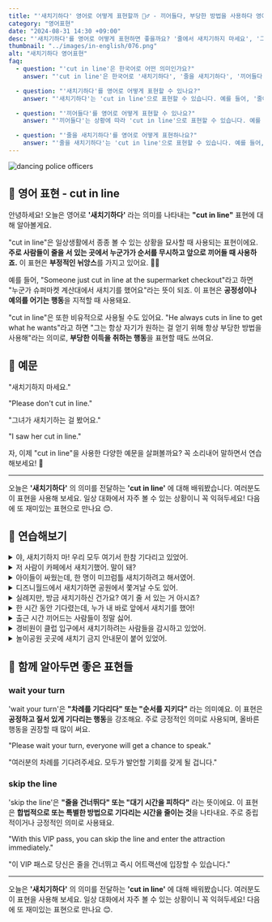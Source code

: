 ```yaml
---
title: "'새치기하다' 영어로 어떻게 표현할까 🚶‍♂️ - 끼어들다, 부당한 방법을 사용하다 영어로"
category: "영어표현"
date: "2024-08-31 14:30 +09:00"
desc: "'새치기하다'를 영어로 어떻게 표현하면 좋을까요? '줄에서 새치기하지 마세요', '그녀가 줄에 새치기하는 걸 봤어요' 등을 영어로 표현하는 법을 배워봅시다. 다양한 예문을 통해서 연습하고 본인의 표현으로 만들어 보세요."
thumbnail: "../images/in-english/076.png"
alt: "새치기하다 영어표현"
faq:
  - question: "'cut in line'은 한국어로 어떤 의미인가요?"
    answer: "'cut in line'은 한국어로 '새치기하다', '줄을 새치기하다', '끼어들다' 등으로 번역될 수 있습니다. 주로 사람들이 줄을 서 있는 곳에서 누군가가 순서를 무시하고 앞으로 끼어들 때 사용합니다."

  - question: "'새치기하다'를 영어로 어떻게 표현할 수 있나요?"
    answer: "'새치기하다'는 'cut in line'으로 표현할 수 있습니다. 예를 들어, '줄에서 새치기하지 마세요'는 'Please don't cut in line'으로 말할 수 있습니다."

  - question: "'끼어들다'를 영어로 어떻게 표현할 수 있나요?"
    answer: "'끼어들다'는 상황에 따라 'cut in line'으로 표현할 수 있습니다. 예를 들어, '그녀가 줄에 끼어드는 걸 봤어요'는 'I saw her cut in line'으로 말할 수 있습니다."

  - question: "'줄을 새치기하다'를 영어로 어떻게 표현하나요?"
    answer: "'줄을 새치기하다'는 'cut in line'으로 표현할 수 있습니다. 예를 들어, '누군가 슈퍼마켓 계산대에서 줄을 새치기했어요'는 'Someone just cut in line at the supermarket checkout'으로 말할 수 있습니다."
---
```


![dancing police officers](../images/in-english/076-1.avif)

## 🌟 영어 표현 - cut in line

안녕하세요! 오늘은 영어로 **'새치기하다'** 라는 의미를 나타내는 **"cut in line"** 표현에 대해 알아볼게요.

"cut in line"은 일상생활에서 종종 볼 수 있는 상황을 묘사할 때 사용되는 표현이에요. **주로 사람들이 줄을 서 있는 곳에서 누군가가 순서를 무시하고 앞으로 끼어들 때 사용하죠.** 이 표현은 **부정적인 뉘앙스**를 가지고 있어요. 🙅‍♀️

예를 들어, "Someone just cut in line at the supermarket checkout"라고 하면 "누군가 슈퍼마켓 계산대에서 새치기를 했어요"라는 뜻이 되죠. 이 표현은 **공정성이나 예의를 어기는 행동**을 지적할 때 사용돼요.

"cut in line"은 또한 비유적으로 사용될 수도 있어요. "He always cuts in line to get what he wants"라고 하면 "그는 항상 자기가 원하는 걸 얻기 위해 항상 부당한 방법을 사용해"라는 의미로, **부당한 이득을 취하는 행동**을 표현할 때도 쓰여요.

<script async src="https://pagead2.googlesyndication.com/pagead/js/adsbygoogle.js?client=ca-pub-1465612013356152"
     crossorigin="anonymous"></script>
<!-- engple-horizontal-ad -->

<div 
  data-inline-banner="🎉 새해에는 스픽 AI와 함께 영어 공부하자" 
  data-inline-banner-subtext="설날 특별 할인으로 60%할인 + 추가 7만원 할인! (~2/3)" 
  data-inline-banner-link="https://app.usespeak.com/kr-ko/sale/kr-affiliate-special/?ref=engple-inline"
  data-inline-banner-caption="해당 링크를 통해 구매시 일정액의 수수료를 지급받습니다.">
</div>

## 📖 예문

"새치기하지 마세요."

"Please don't cut in line."

"그녀가 새치기하는 걸 봤어요."

"I saw her cut in line."

자, 이제 "cut in line"을 사용한 다양한 예문을 살펴볼까요? 꼭 소리내어 말하면서 연습해보세요! 🚀

---

오늘은 **'새치기하다'** 의 의미를 전달하는 **'cut in line'** 에 대해 배워봤습니다. 여러분도 이 표현을 사용해 보세요. 일상 대화에서 자주 볼 수 있는 상황이니 꼭 익혀두세요! 다음에 또 재미있는 표현으로 만나요 😊.

## 💬 연습해보기

<details>
<summary>야, 새치기하지 마! 우리 모두 여기서 한참 기다리고 있었어.</summary>
<span>Hey, don't cut in line! We've all been waiting here for ages.</span>
</details>

<details>
<summary>저 사람이 카페에서 새치기했어. 말이 돼?</summary>
<span>I can't believe that guy just cut in line at the coffee shop.</span>
</details>

<details>
<summary>아이들이 싸웠는데, 한 명이 미끄럼틀 새치기하려고 해서였어.</summary>
<span>The kids were fighting because one of them tried to cut in line for the slide.</span>
</details>

<details>
<summary>디즈니월드에서 새치기하면 공원에서 쫓겨날 수도 있어.</summary>
<span>If you cut in line at Disney World, you might get kicked out of the park.</span>
</details>

<details>
<summary>실례지만, 방금 새치기하신 건가요? 여기 줄 서 있는 거 아시죠?</summary>
<span>Excuse me, but did you just cut in line? There's a queue here, you know.</span>
</details>

<details>
<summary>한 시간 동안 기다렸는데, 누가 내 바로 앞에서 새치기를 했어!</summary>
<span>I've been waiting for an hour, and someone just cut in line right in front of me!</span>
</details>

<details>
<summary>출근 시간 끼어드는 사람들이 정말 싫어.</summary>
<span>I hate it when people cut in line during rush hour traffic.</span>
</details>

<details>
<summary>경비원이 클럽 입구에서 새치기하려는 사람들을 감시하고 있었어.</summary>
<span>The bouncer was keeping an eye out for anyone trying to cut in line at the club.</span>
</details>

<details>
<summary>놀이공원 곳곳에 새치기 금지 안내문이 붙어 있었어.</summary>
<span>The amusement park had signs everywhere warning people not to cut in line.</span>
</details>

## 🤝 함께 알아두면 좋은 표현들

### wait your turn

'wait your turn'은 **"차례를 기다리다" 또는 "순서를 지키다"** 라는 의미예요. 이 표현은 **공정하고 질서 있게 기다리는 행동**을 강조해요. 주로 긍정적인 의미로 사용되며, 올바른 행동을 권장할 때 많이 써요.

"Please wait your turn, everyone will get a chance to speak."

"여러분의 차례를 기다려주세요. 모두가 발언할 기회를 갖게 될 겁니다."

### skip the line

'skip the line'은 **"줄을 건너뛰다" 또는 "대기 시간을 피하다"** 라는 뜻이에요. 이 표현은 **합법적으로 또는 특별한 방법으로 기다리는 시간을 줄이는 것**을 나타내요. 주로 중립적이거나 긍정적인 의미로 사용돼요.

"With this VIP pass, you can skip the line and enter the attraction immediately."

"이 VIP 패스로 당신은 줄을 건너뛰고 즉시 어트랙션에 입장할 수 있습니다."

---

오늘은 **'새치기하다'** 의 의미를 전달하는 **'cut in line'** 에 대해 배워봤습니다. 여러분도 이 표현을 사용해 보세요. 일상 대화에서 자주 볼 수 있는 상황이니 꼭 익혀두세요! 다음에 또 재미있는 표현으로 만나요 😊.
